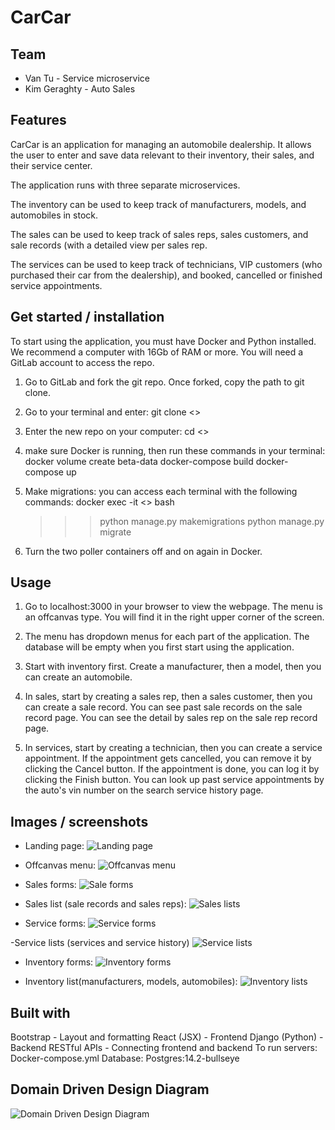 # CarCar

## Team

- Van Tu - Service microservice
- Kim Geraghty - Auto Sales

## Features

CarCar is an application for managing an automobile dealership. It allows the user to enter and save data relevant to their inventory, their sales, and their service center.

The application runs with three separate microservices.

The inventory can be used to keep track of manufacturers, models, and automobiles in stock.

The sales can be used to keep track of sales reps, sales customers, and sale records (with a detailed view per sales rep.

The services can be used to keep track of technicians, VIP customers (who purchased their car from the dealership), and booked, cancelled or finished service appointments.

## Get started / installation

To start using the application, you must have Docker and Python installed. We recommend a computer with 16Gb of RAM or more. You will need a GitLab account to access the repo.

1. Go to GitLab and fork the git repo. Once forked, copy the path to git clone.

2. Go to your terminal and enter:
   git clone <<git clone path here>>

3. Enter the new repo on your computer:
   cd <<repo name here>>

4. make sure Docker is running, then run these commands in your terminal:
   docker volume create beta-data
   docker-compose build
   docker-compose up

5. Make migrations: you can access each terminal with the following commands:
   docker exec -it <<container name here>> bash

   > > > python manage.py makemigrations
   > > > python manage.py migrate

6. Turn the two poller containers off and on again in Docker.

## Usage

1. Go to localhost:3000 in your browser to view the webpage. The menu is an offcanvas type. You will find it in the right upper corner of the screen.

2. The menu has dropdown menus for each part of the application. The database will be empty when you first start using the application.

3. Start with inventory first. Create a manufacturer, then a model, then you can create an automobile.

4. In sales, start by creating a sales rep, then a sales customer, then you can create a sale record. You can see past sale records on the sale record page. You can see the detail by sales rep on the sale rep record page.

5. In services, start by creating a technician, then you can create a service appointment. If the appointment gets cancelled, you can remove it by clicking the Cancel button. If the appointment is done, you can log it by clicking the Finish button. You can look up past service appointments by the auto's vin number on the search service history page.

## Images / screenshots

- Landing page:
![Landing page](/images/landing_page.png)

- Offcanvas menu:
![Offcanvas menu](/images/offcanvas_menu.png)

- Sales forms:
![Sale forms](/images/sales_forms.png)

- Sales list (sale records and sales reps):
![Sales lists](/images/)

- Service forms:
![Service forms](/images/service_forms.png)

-Service lists (services and service history)
![Service lists](/images/service_lists.png)

- Inventory forms:
![Inventory forms](/images/inventory_forms.png)

- Inventory list(manufacturers, models, automobiles):
![Inventory lists](/images/inventory_lists.png)

## Built with

Bootstrap - Layout and formatting
React (JSX) - Frontend
Django (Python) - Backend
RESTful APIs - Connecting frontend and backend
To run servers: Docker-compose.yml
Database: Postgres:14.2-bullseye

## Domain Driven Design Diagram
![Domain Driven Design Diagram](/images/CarCardomaindiagram.png)